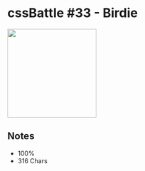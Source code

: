# cssBattle #33 - Birdie

<img src="https://cssbattle.dev/targets/33@2x.png" width="200">

## Notes

- 100%
- 316 Chars
